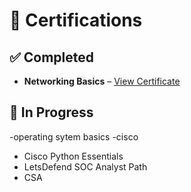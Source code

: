 # 📜 Certifications

## ✅ Completed
- **Networking Basics** – [View Certificate](https://github.com/NIMRAA3/Certifications/blob/main/cybrary-cert-network-fundamentals-v2.pdf)

## 🔄 In Progress
-operating sytem basics -cisco
- Cisco Python Essentials
- LetsDefend SOC Analyst Path
- CSA 

